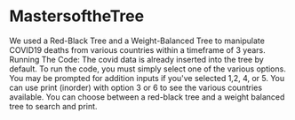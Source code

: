 # MastersoftheTree
We used a Red-Black Tree and a Weight-Balanced Tree to manipulate COVID19 deaths from various countries within a timeframe of 3 years. 
Running The Code:
The covid data is already inserted into the tree by default. To run the code, you must simply select one of the various options. You may be prompted for addition inputs if you've selected 1,2, 4, or 5. You can use print (inorder) with option 3 or 6 to see the various countries available. You can choose between a red-black tree and a weight balanced tree to search and print.
